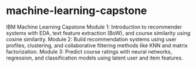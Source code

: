 # machine-learning-capstone

IBM Machine Learning Capstone 
Module 1: Introduction to recommender systems with EDA, text feature extraction (BoW), and course similarity using cosine similarity. 
Module 2: Build recommendation systems using user profiles, clustering, and collaborative filtering methods like KNN and matrix factorization. 
Module 3: Predict course ratings with neural networks, regression, and classification models using latent user and item features.
